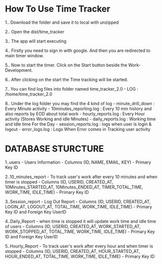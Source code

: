 # How To Use Time Tracker

1.. Download the folder and save it to local with unzipped

2.. Open the dist/time_tracker

3.. The app will start executing

4.. Firstly you need to sign in with google. And then you are redirected to main timer window.

5.. Now to start the timer. Click on the Start button beside the Work-Development.

6.. After clicking on the start the Time tracking will be started.

7.. You can find log files into folder named time_tracker_2.0 
	- LOG : /home/time_tracker_2.0
	
8.. Under the log folder you may find the 4 kind of log 
	- minute_drill_down : Every Minute activity
	- 10minutes_reporting.log : Every 10 min history and also reports by EOD about total work 
	- hourly_reports.log : Every Hour activity (Stores Working and idle Minutes)
	- daily_reports.log : Working time and Idle time For the Day
	- session_reports.log : logs when user is login & logout
	- error_logs.log : Logs When Error comes in Tracking user activity


# DATABASE STURCTURE

1..users
	- Users Information
	- Columns (ID, NAME, EMAIL, KEY)
	- Primary Key ID

2..10_minutes_report
	- To track user's work after every 10 minutes and when timer is stopped
	- Columns (ID, USERID, CREATED_AT, 10Minutes_STARTED_AT, 10Minutes_ENDED_AT, TIMER_TOTAL_TIME, WORK_TIME, IDLE_TIME)
	- Primary Key ID

3..Session_report
	- Log Out Report
	- Columns (ID, USERID, CREATED_AT, LOGIN_AT, LOGOUT_AT, TOTAL_TIME, WORK_TIME, IDLE_TIME)
	- Primary Key ID and Foreign Key UserID

4..Daily_Report
	- when time is stopped it will update work time and idle time of users
	- Columns (ID, USERID, CREATED_AT, WORK_STARTED_AT, WORK_STOPPED_AT, TOTAL_TIME, WORK_TIME, IDLE_TIME)
	- Primary Key ID and Foreign Key UserID

5..Hourly_Report 
	- To track user's work after every hour and when timer is stopped
	- Columns (ID, USERID, CREATED_AT, HOUR_STARTED_AT, HOUR_ENDED_AT, TOTAL_TIME, WORK_TIME, IDLE_TIME)
	- Primary Key ID
